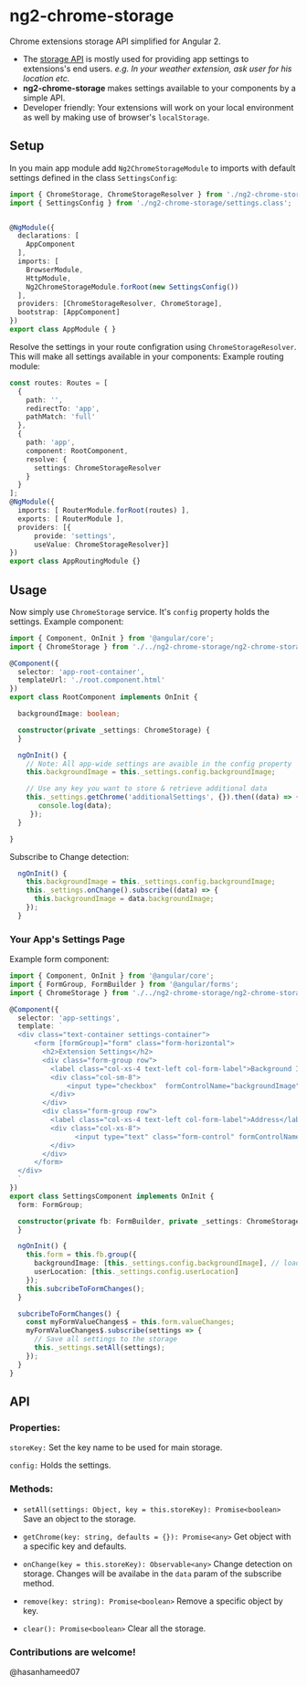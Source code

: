 # ng2-chrome-storage
Chrome extensions storage API simplified for Angular 2.

- The [storage API](https://developer.chrome.com/extensions/storage) is mostly used for providing app settings to extensions's end users. 
*e.g. In your weather extension, ask user for his location etc.*
- **ng2-chrome-storage** makes settings available to your components by a simple API.
- Developer friendly: Your extensions will work on your local environment as well by making use of browser's `localStorage`.



## Setup

In you main app module add `Ng2ChromeStorageModule` to imports with default settings defined in the class `SettingsConfig`:

```typescript
import { ChromeStorage, ChromeStorageResolver } from './ng2-chrome-storage/ng2-chrome-storage.service';
import { SettingsConfig } from './ng2-chrome-storage/settings.class';


@NgModule({
  declarations: [
    AppComponent
  ],
  imports: [
    BrowserModule,
    HttpModule,
    Ng2ChromeStorageModule.forRoot(new SettingsConfig())
  ],
  providers: [ChromeStorageResolver, ChromeStorage],
  bootstrap: [AppComponent]
})
export class AppModule { }
```

Resolve the settings in your route configration using `ChromeStorageResolver`. This will make all settings available in your components:
Example routing module:
```typescript
const routes: Routes = [
  {
    path: '',
    redirectTo: 'app',
    pathMatch: 'full'
  },
  {
    path: 'app',
    component: RootComponent,
    resolve: {
      settings: ChromeStorageResolver
    }
  }
];
@NgModule({
  imports: [ RouterModule.forRoot(routes) ],
  exports: [ RouterModule ],
  providers: [{
      provide: 'settings',
      useValue: ChromeStorageResolver}]
})
export class AppRoutingModule {}
```

## Usage

Now simply use `ChromeStorage` service. It's `config` property holds the settings.
Example component:
```typescript
import { Component, OnInit } from '@angular/core';
import { ChromeStorage } from './../ng2-chrome-storage/ng2-chrome-storage.service';

@Component({
  selector: 'app-root-container',
  templateUrl: './root.component.html'
})
export class RootComponent implements OnInit {

  backgroundImage: boolean;

  constructor(private _settings: ChromeStorage) {
  }

  ngOnInit() {
    // Note: All app-wide settings are avaible in the config property
    this.backgroundImage = this._settings.config.backgroundImage;

    // Use any key you want to store & retrieve additional data
    this._settings.getChrome('additionalSettings', {}).then((data) => {
       console.log(data);
     });
  }

}
```
Subscribe to Change detection:
```typescript
  ngOnInit() {
    this.backgroundImage = this._settings.config.backgroundImage;
    this._settings.onChange().subscribe((data) => {
      this.backgroundImage = data.backgroundImage;
    });
  }
```

### Your App's Settings Page

Example form component:
```typescript
import { Component, OnInit } from '@angular/core';
import { FormGroup, FormBuilder } from '@angular/forms';
import { ChromeStorage } from './../ng2-chrome-storage/ng2-chrome-storage.service';

@Component({
  selector: 'app-settings',
  template: `
  <div class="text-container settings-container">
      <form [formGroup]="form" class="form-horizontal">
        <h2>Extension Settings</h2>
        <div class="form-group row">
          <label class="col-xs-4 text-left col-form-label">Background Image</label>
          <div class="col-sm-8">
              <input type="checkbox"  formControlName="backgroundImage">
          </div>
        </div>
        <div class="form-group row">
          <label class="col-xs-4 text-left col-form-label">Address</label>
          <div class="col-xs-8">
                <input type="text" class="form-control" formControlName="userLocation">
          </div>
        </div>
      </form>
  </div>
  `
})
export class SettingsComponent implements OnInit {
  form: FormGroup;

  constructor(private fb: FormBuilder, private _settings: ChromeStorage) {
  }

  ngOnInit() {
    this.form = this.fb.group({
      backgroundImage: [this._settings.config.backgroundImage], // load from storage
      userLocation: [this._settings.config.userLocation]
    });
    this.subcribeToFormChanges();
  }

  subcribeToFormChanges() {
    const myFormValueChanges$ = this.form.valueChanges;
    myFormValueChanges$.subscribe(settings => {
      // Save all settings to the storage
      this._settings.setAll(settings);
    });
  }
}
```

## API

### Properties:
`storeKey:` Set the key name to be used for main storage.

`config:` Holds the settings.

### Methods:

- `setAll(settings: Object, key = this.storeKey): Promise<boolean>`
  Save an object to the storage.

- `getChrome(key: string, defaults = {}): Promise<any>`
  Get object with a specific key and defaults.

- `onChange(key = this.storeKey): Observable<any>`
  Change detection on storage. Changes will be availabe in the `data` param of the subscribe method.

- `remove(key: string): Promise<boolean>`
  Remove a specific object by key.

- `clear(): Promise<boolean>`
  Clear all the storage.


### Contributions are welcome!
@hasanhameed07
